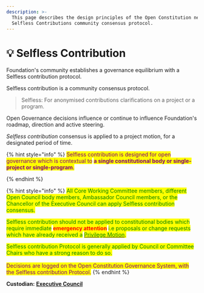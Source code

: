 ```yaml
---
description: >-
  This page describes the design principles of the Open Constitution network's
  Selfless Contributions community consensus protocol.
---
```


# 💡 Selfless Contribution

Foundation's community establishes a governance equilibrium with a Selfless contribution protocol.

Selfless contribution is a community consensus protocol.

> Selfless: For anonymised contributions clarifications on a project or a program.

Open Governance decisions influence or continue to influence Foundation's roadmap, direction and active steering.

_Selfless contribution_ consensus is applied to a project motion, for a designated period of time.

{% hint style="info" %}
<mark style="color:purple;">Selfless contribution is designed for open governance which is contextual to</mark> <mark style="color:purple;"></mark><mark style="color:purple;">**a single constitutional body or single-project or single-program**</mark><mark style="color:purple;">.</mark>


{% endhint %}

{% hint style="info" %}
<mark style="color:green;">All Core Working Committee members, different Open Council body members, Ambassador Council members, or the Chancellor of the Executive Council can apply Selfless contribution consensus.</mark>

<mark style="color:green;">Selfless contribution should not be applied to constitutional bodies which require immediate</mark> <mark style="color:red;">**emergency attention**</mark> <mark style="color:green;">i.e proposals or change requests which have already received a</mark> [<mark style="color:green;">Privilege Motion</mark>](privilege-motion.md)<mark style="color:green;">.</mark>&#x20;

<mark style="color:green;">Selfless contribution Protocol is generally applied by Council or Committee Chairs who have a strong reason to do so.</mark> \
\
<mark style="color:purple;">Decisions are logged on the Open Constitution Governance System, with the Selfless contribution Protocol.</mark>
{% endhint %}

**Custodian:** [**Executive Council**](../../foundation/executive-council.md)
